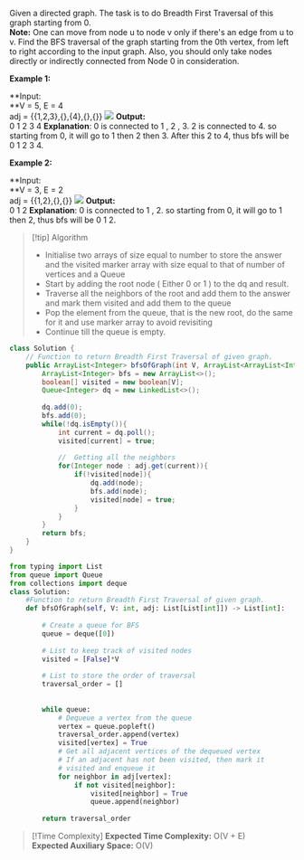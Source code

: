 
Given a directed graph. The task is to do Breadth First Traversal of this graph starting from 0.  
**Note:** One can move from node u to node v only if there's an edge from u to v. Find the BFS traversal of the graph starting from the 0th vertex, from left to right according to the input graph. Also, you should only take nodes directly or indirectly connected from Node 0 in consideration.

  
**Example 1:**

**Input:  
**V = 5, E = 4  
adj = {{1,2,3},{},{4},{},{}}
![](https://media.geeksforgeeks.org/img-practice/PROD/addEditProblem/700217/Web/Other/e0eb5630-5d6c-493a-9b1e-d16d40f10b01_1685086421.png)
**Output:**   
0 1 2 3 4
**Explanation**: 
0 is connected to 1 , 2 , 3.
2 is connected to 4.
so starting from 0, it will go to 1 then 2
then 3. After this 2 to 4, thus bfs will be
0 1 2 3 4.

**Example 2:**

**Input:  
**V = 3, E = 2  
adj = {{1,2},{},{}}
![](https://media.geeksforgeeks.org/img-practice/PROD/addEditProblem/700217/Web/Other/001e9e35-da68-4024-b1d3-e34944188a1e_1685086422.png)
**Output:**   
0 1 2
**Explanation**:
0 is connected to 1 , 2.
so starting from 0, it will go to 1 then 2,
thus bfs will be 0 1 2.

>[!tip] Algorithm
>- Initialise two arrays of size equal to number to store the answer and the visited marker array with size equal to that of number of vertices and a Queue
>- Start by adding the root node ( Either 0 or 1 ) to the dq and result.
>- Traverse all the neighbors of the root and add them to the answer and mark them visited and add them to the queue
>- Pop the element from the queue, that is the new root, do the same for it and use marker array to avoid revisiting 
>- Continue till the queue is empty.
>


```java
class Solution {
    // Function to return Breadth First Traversal of given graph.
    public ArrayList<Integer> bfsOfGraph(int V, ArrayList<ArrayList<Integer>> adj) {
        ArrayList<Integer> bfs = new ArrayList<>();
        boolean[] visited = new boolean[V];
        Queue<Integer> dq = new LinkedList<>();
        
        dq.add(0);
        bfs.add(0);
        while(!dq.isEmpty()){
            int current = dq.poll();
            visited[current] = true;
            
            //  Getting all the neighbors
            for(Integer node : adj.get(current)){
                if(!visited[node]){
                    dq.add(node);   
                    bfs.add(node);
                    visited[node] = true;
                }
            }
        }
        return bfs;
    }
}

```

```python
from typing import List
from queue import Queue
from collections import deque
class Solution:
    #Function to return Breadth First Traversal of given graph.
    def bfsOfGraph(self, V: int, adj: List[List[int]]) -> List[int]:
    
        # Create a queue for BFS
        queue = deque([0])
        
        # List to keep track of visited nodes
        visited = [False]*V
        
        # List to store the order of traversal
        traversal_order = []
        
        
        while queue:
            # Dequeue a vertex from the queue
            vertex = queue.popleft()
            traversal_order.append(vertex)
            visited[vertex] = True
            # Get all adjacent vertices of the dequeued vertex
            # If an adjacent has not been visited, then mark it
            # visited and enqueue it
            for neighbor in adj[vertex]:
                if not visited[neighbor]:
                    visited[neighbor] = True
                    queue.append(neighbor)
        
        return traversal_order

```

>[!Time Complexity]
>**Expected Time Complexity:** O(V + E)  
**Expected Auxiliary Space:** O(V)
